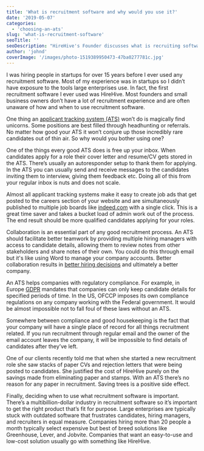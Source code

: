 ```yaml
---
title: 'What is recruitment software and why would you use it?'
date: '2019-05-07'
categories:
  - 'choosing-an-ats'
slug: 'what-is-recruitment-software'
seoTitle: ''
seoDescription: "HireHive's Founder discusses what is recruiting software. Find out why and when you should use an Applicant Tracking System such as HireHive."
author: 'johnd'
coverImage: '/images/photo-1519389950473-47ba0277781c.jpg'
---
```


I was hiring people in startups for over 15 years before I ever used any recruitment software. Most of my experience was in startups so I didn’t have exposure to the tools large enterprises use. In fact, the first recruitment software I ever used was HireHive. Most founders and small business owners don’t have a lot of recruitment experience and are often unaware of how and when to use recruitment software.

One thing an [applicant tracking system (ATS)](https://hirehive.com/recruiting-features/track-applications/) won’t do is magically find unicorns. Some positions are best filled through headhunting or referrals. No matter how good your ATS it won’t conjure up those incredibly rare candidates out of thin air. So why would you bother using one?

One of the things every good ATS does is free up your inbox. When candidates apply for a role their cover letter and resume/CV gets stored in the ATS. There’s usually an autoresponder setup to thank them for applying. In the ATS you can usually send and receive messages to the candidates inviting them to interview, giving them feedback etc. Doing all of this from your regular inbox is nuts and does not scale.

Almost all applicant tracking systems make it easy to create job ads that get posted to the careers section of your website and are simultaneously published to multiple job boards like [indeed.com](http://indeed.com/) with a single click. This is a great time saver and takes a bucket load of admin work out of the process. The end result should be more qualified candidates applying for your roles.

Collaboration is an essential part of any good recruitment process. An ATS should facilitate better teamwork by providing multiple hiring managers with access to candidate details, allowing them to review notes from other stakeholders and share notes of their own. You could do this through email but it's like using Word to manage your company accounts. Better collaboration results in [better hiring decisions](https://hirehive.com/recruiting-features/record-scorecards-feedback/) and ultimately a better company.

An ATS helps companies with regulatory compliance. For example, in Europe [GDPR](https://hirehive.com/gdpr-compliance-features-hirehive/) mandates that companies can only keep candidate details for specified periods of time. In the US, OFCCP imposes its own compliance regulations on any company working with the Federal government. It would be almost impossible not to fall foul of these laws without an ATS.

Somewhere between compliance and good housekeeping is the fact that your company will have a single place of record for all things recruitment related. If you run recruitment through regular email and the owner of the email account leaves the company, it will be impossible to find details of candidates after they’ve left.

One of our clients recently told me that when she started a new recruitment role she saw stacks of paper CVs and rejection letters that were being posted to candidates. She justified the cost of HireHive purely on the savings made from eliminating paper and stamps. With an ATS there’s no reason for any paper in recruitment. Saving trees is a positive side effect.

Finally, deciding when to use what recruitment software is important. There’s a multibillion-dollar industry in recruitment software so it’s important to get the right product that’s fit for purpose. Large enterprises are typically stuck with outdated software that frustrates candidates, hiring managers, and recruiters in equal measure. Companies hiring more than 20 people a month typically select expensive but best of breed solutions like Greenhouse, Lever, and Jobvite. Companies that want an easy-to-use and low-cost solution usually go with something like HireHive.
